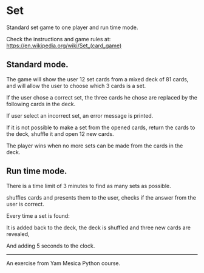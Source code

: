 # Set

Standard set game to one player and run time mode.

Check the instructions and game rules at:
https://en.wikipedia.org/wiki/Set_(card_game)

## Standard mode.

The game will show the user 12 set cards from a mixed deck of 81 cards, and will allow the user to choose which 3 cards is a set.

If the user chose a correct set, the three cards he chose are replaced by the following cards in the deck.

If user select an incorrect set, an error message is 
printed.

If it is not possible to make a set from the opened cards, 
return the cards to the deck, shuffle it and open 12 new cards.

The player wins when no more sets can be made from the 
cards in the deck.


## Run time mode.

There is a time limit of 3 minutes to find as many sets as possible.

shuffles cards and presents them to the user, checks if the answer from the user is correct.

Every time a set is found:

It is added back to the deck, the deck is shuffled and three new cards are revealed,

And adding 5 seconds to the clock.


---

An exercise from Yam Mesica Python course.
